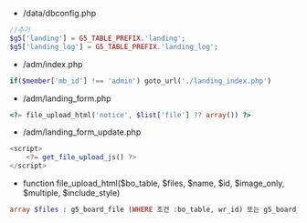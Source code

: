 - /data/dbconfig.php

```php
//추가
$g5['landing'] = G5_TABLE_PREFIX.'landing';
$g5['landing_log'] = G5_TABLE_PREFIX.'landing_log';
```

- /adm/index.php
```php
if($member['mb_id'] !== 'admin') goto_url('./landing_index.php')
```
- /adm/landing_form.php
```php
<?= file_upload_html('notice', $list['file'] ?? array()) ?>
```
- /adm/landing_form_update.php
```javascript
<script>
    <?= get_file_upload_js() ?>
</script>
```
- function file_upload_html($bo_table, $files, $name, $id, $image_only, $multiple, $include_style)
```php
array $files : g5_board_file (WHERE 조건 :bo_table, wr_id) 또는 g5_board_file 테이블 WHERE 조건 wr_id 결과
```
